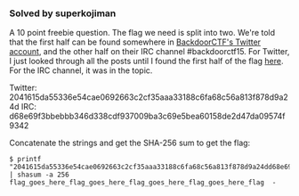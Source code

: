 ### Solved by superkojiman

A 10 point freebie question. The flag we need is split into two. We're told that the first half can be found somewhere in [BackdoorCTF's Twitter account](https://twitter.com/Backdoorctf), and the other half on their IRC channel #backdoorctf15. For Twitter, I just looked through all the posts until I found the first half of the flag [here](https://twitter.com/BackdoorCTF/status/570822175420129280). For the IRC channel, it was in the topic. 

Twitter: 2041615da55336e54cae0692663c2cf35aaa33188c6fa68c56a813f878d9a24d
IRC: d68e69f3bbebbb346d338cdf937009ba3c69e5bea60158de2d47da09574f9342

Concatenate the strings and get the SHA-256 sum to get the flag:

```
$ printf "2041615da55336e54cae0692663c2cf35aaa33188c6fa68c56a813f878d9a24dd68e69f3bbebbb346d338cdf937009ba3c69e5bea60158de2d47da09574f9342" | shasum -a 256
flag_goes_here_flag_goes_here_flag_goes_here_flag_goes_here_flag  -
```


